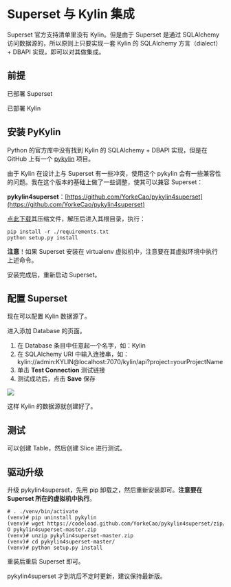 # Superset 与 Kylin 集成

Superset 官方支持清单里没有 Kylin。但是由于 Superset 是通过 SQLAlchemy 访问数据源的，所以原则上只要实现一套 Kylin 的 SQLAlchemy 方言（dialect）+ DBAPI 实现，即可以对其做集成。



## 前提

已部署 Superset

已部署 Kylin



## 安装 PyKylin

Python 的官方库中没有找到 Kylin 的 SQLAlchemy + DBAPI 实现，但是在 GitHub 上有一个 [pykylin](https://github.com/wxiang7/pykylin) 项目。

由于 Kylin 在设计上与 Superset 有一些冲突，使用这个 pykylin 会有一些兼容性的问题。我在这个版本的基础上做了一些调整，使其可以兼容 Superset：

**pykylin4superset**：[https://github.com/YorkeCao/pykylin4superset](https://github.com/YorkeCao/pykylin4superset)

[点此下载](https://codeload.github.com/YorkeCao/pykylin4superset/zip/master)其压缩文件，解压后进入其根目录，执行：

```
pip install -r ./requirements.txt
python setup.py install
```

**注意**！如果 Superset 安装在 virtualenv 虚拟机中，注意要在其虚拟环境中执行上述命令。

安装完成后，重新启动 Superset。



## 配置 Superset

现在可以配置 Kylin 数据源了。

进入添加 Database 的页面。

1. 在 Database 条目中任意起一个名字，如：Kylin
2. 在 SQLAlchemy URI 中输入连接串，如：kylin://admin:KYLIN@localhost:7070/kylin/api?project=yourProjectName
3. 单击 **Test Connection** 测试链接
4. 测试成功后，点击 **Save** 保存

![](https://raw.githubusercontent.com/YorkeCao/pykylin4superset/master/assets/image/kylin00.png)

这样 Kylin 的数据源就创建好了。



## 测试

可以创建 Table，然后创建 Slice 进行测试。



## 驱动升级

升级 pykylin4superset，先用 pip 卸载之，然后重新安装即可。**注意要在 Superset 所在的虚拟机中执行**。

```
# . ./venv/bin/activate
(venv)# pip uninstall pykylin
(venv)# wget https://codeload.github.com/YorkeCao/pykylin4superset/zip/master -O pykylin4superset‐master.zip
(venv)# unzip pykylin4superset‐master.zip
(venv)# cd pykylin4superset‐master/
(venv)# python setup.py install
```

重装后重启 Superset 即可。

pykylin4superset 才到坑后不定时更新，建议保持最新版。